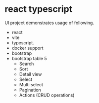 # react typescript

UI project demonstrates usage of following.

 - react 
 - vite
 - typescript.
 - docker support
 - bootstrap
 - bootstrap table 5
	 - Search
	 - Sort
	 - Detail view
	 - Select
	 - Multi select
	 - Pagination
	 - Actions (CRUD operations)
